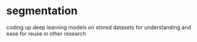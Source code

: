# segmentation
coding up deep learning models on stored datasets for understanding and ease for reuse in other research
